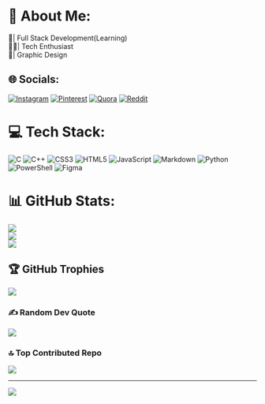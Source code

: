 # 💫 About Me:
🌱| Full Stack Development(Learning)<br>
👨‍💻| Tech Enthusiast<br>
🎨| Graphic Design<br>


## 🌐 Socials:
[![Instagram](https://img.shields.io/badge/Instagram-%23E4405F.svg?logo=Instagram&logoColor=white)](https://instagram.com/nikhil_meht_a) [![Pinterest](https://img.shields.io/badge/Pinterest-%23E60023.svg?logo=Pinterest&logoColor=white)](https://pinterest.com/nickodegit) [![Quora](https://img.shields.io/badge/Quora-%23B92B27.svg?logo=Quora&logoColor=white)](https://quora.com/profile/nickodegit) [![Reddit](https://img.shields.io/badge/Reddit-%23FF4500.svg?logo=Reddit&logoColor=white)](https://reddit.com/user/nickodegit) 

# 💻 Tech Stack:
![C](https://img.shields.io/badge/c-%2300599C.svg?style=for-the-badge&logo=c&logoColor=white) ![C++](https://img.shields.io/badge/c++-%2300599C.svg?style=for-the-badge&logo=c%2B%2B&logoColor=white) ![CSS3](https://img.shields.io/badge/css3-%231572B6.svg?style=for-the-badge&logo=css3&logoColor=white) ![HTML5](https://img.shields.io/badge/html5-%23E34F26.svg?style=for-the-badge&logo=html5&logoColor=white) ![JavaScript](https://img.shields.io/badge/javascript-%23323330.svg?style=for-the-badge&logo=javascript&logoColor=%23F7DF1E) ![Markdown](https://img.shields.io/badge/markdown-%23000000.svg?style=for-the-badge&logo=markdown&logoColor=white) ![Python](https://img.shields.io/badge/python-3670A0?style=for-the-badge&logo=python&logoColor=ffdd54) ![PowerShell](https://img.shields.io/badge/PowerShell-%235391FE.svg?style=for-the-badge&logo=powershell&logoColor=white) ![Figma](https://img.shields.io/badge/figma-%23F24E1E.svg?style=for-the-badge&logo=figma&logoColor=white)
# 📊 GitHub Stats:
![](https://github-readme-stats.vercel.app/api?username=nickodegit&theme=dark&hide_border=true&include_all_commits=true&count_private=false)<br/>
![](https://github-readme-streak-stats.herokuapp.com/?user=nickodegit&theme=dark&hide_border=true)<br/>
![](https://github-readme-stats.vercel.app/api/top-langs/?username=nickodegit&theme=dark&hide_border=true&include_all_commits=true&count_private=false&layout=compact)

## 🏆 GitHub Trophies
![](https://github-profile-trophy.vercel.app/?username=nickodegit&theme=radical&no-frame=false&no-bg=true&margin-w=4)

### ✍️ Random Dev Quote
![](https://quotes-github-readme.vercel.app/api?type=horizontal&theme=radical)

### 🔝 Top Contributed Repo
![](https://github-contributor-stats.vercel.app/api?username=nickodegit&limit=5&theme=dark&combine_all_yearly_contributions=true)

---
[![](https://visitcount.itsvg.in/api?id=nickodegit&icon=0&color=0)](https://visitcount.itsvg.in)

<!-- Proudly created with GPRM ( https://gprm.itsvg.in ) -->